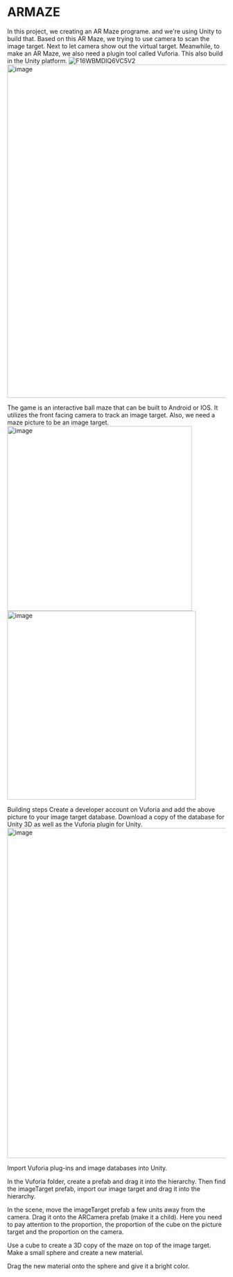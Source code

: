 # ARMAZE
In this project, we creating an AR Maze programe. and we're using Unity to build that. Based on this AR Maze, we trying to use camera to scan the image target. Next to let camera show out the virtual target. Meanwhile, to make an AR Maze, we also need a plugin tool called Vuforia. This also build in the Unity platform.
![F16WBMDIQ6VC5V2](https://github.com/sphexas/ARMAZE/assets/37029200/1a59fc9e-ec01-4e06-b985-38f979d5bfdf)
<img width="768" alt="image" src="https://github.com/sphexas/ARMAZE/assets/37029200/e45beaf7-67db-4611-b300-ffb401be05c8">

The game is an interactive ball maze that can be built to Android or IOS. It utilizes the front facing camera to track an image target. 
Also, we need a maze picture to be an image target.
<img width="426" alt="image" src="https://github.com/sphexas/ARMAZE/assets/37029200/76439854-3b95-43ff-9686-245b01e1f351">
<img width="435" alt="image" src="https://github.com/sphexas/ARMAZE/assets/37029200/921b4b30-8e9a-4816-9ab6-ac92dd936a11">


Building steps
Create a developer account on Vuforia and add the above picture to your image target database. Download a copy of the database for Unity 3D as well as the Vuforia plugin for Unity.
<img width="761" alt="image" src="https://github.com/sphexas/ARMAZE/assets/37029200/c4948526-072a-4e6b-a5ad-d21a2af7e876">

Import Vuforia plug-ins and image databases into Unity.

In the Vuforia folder, create a prefab and drag it into the hierarchy. Then find the imageTarget prefab, import our image target and drag it into the hierarchy.


In the scene, move the imageTarget prefab a few units away from the camera. Drag it onto the ARCamera prefab (make it a child).
Here you need to pay attention to the proportion, the proportion of the cube on the picture target and the proportion on the camera.

Use a cube to create a 3D copy of the maze on top of the image target. Make a small sphere and create a new material.

Drag the new material onto the sphere and give it a bright color.
